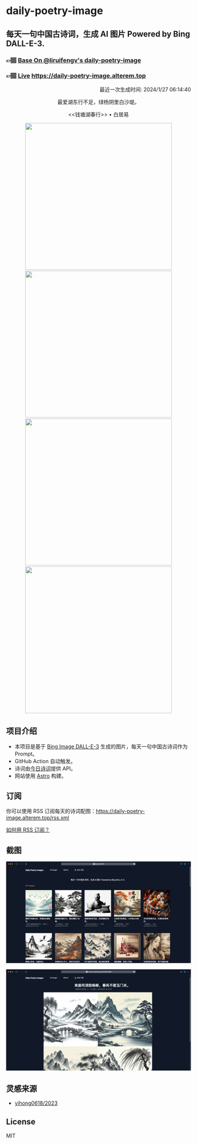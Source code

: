 
# daily-poetry-image

## 每天一句中国古诗词，生成 AI 图片 Powered by Bing DALL-E-3.

### 👉🏽 [Base On @liruifengv's daily-poetry-image](https://github.com/liruifengv/daily-poetry-image)

### 👉🏽 [Live](https://daily-poetry-image.alterem.top/) https://daily-poetry-image.alterem.top

<p align="right">
  最近一次生成时间: 2024/1/27 06:14:40
</p>
<p align="center">
最爱湖东行不足，绿杨阴里白沙堤。
</p>
<p align="center">
<<钱塘湖春行>> • 白居易
</p>
<p align="center">
<img src="https://tse2.mm.bing.net/th/id/OIG.pp9Yocs_pFwmu.gtl7lw" height="400" width="400" />
<img src="https://tse3.mm.bing.net/th/id/OIG.c0ijgfyDv8uXUU5.RV0e" height="400" width="400" />
<img src="https://tse2.mm.bing.net/th/id/OIG.eKAVeRXdWeWEqXMtmu2H" height="400" width="400" />
<img src="https://tse4.mm.bing.net/th/id/OIG.DEr3EZzWNHHbwkPOiybq" height="400" width="400" />
</p>

## 项目介绍

-   本项目是基于 [Bing Image DALL-E-3](https://www.bing.com/images/create) 生成的图片，每天一句中国古诗词作为 Prompt。
-   GitHub Action 自动触发。
-   诗词由[今日诗词](https://www.jinrishici.com/)提供 API。
-   网站使用 [Astro](https://astro.build) 构建。

## 订阅

你可以使用 RSS 订阅每天的诗词配图：https://daily-poetry-image.alterem.top/rss.xml

[如何用 RSS 订阅？](https://zhuanlan.zhihu.com/p/55026716)

## 截图

![图片列表](./screenshots/Snipaste_2023-12-28_21-00-26.png)

![图片详情](./screenshots/Snipaste_2023-12-28_21-00-53.png)

## 灵感来源

-   [yihong0618/2023](https://github.com/yihong0618/2023)

## License

MIT
